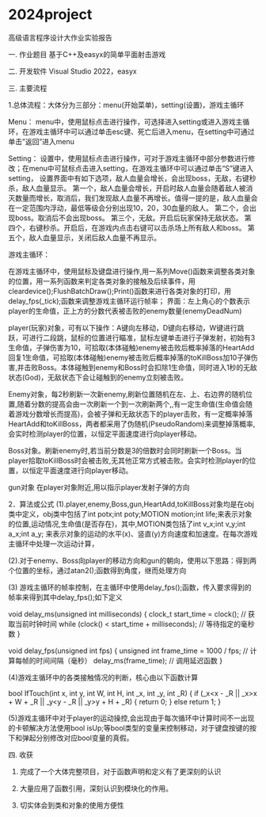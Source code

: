 # 2024project


高级语言程序设计大作业实验报告


一. 	作业题目
基于C++及easyx的简单平面射击游戏

二. 	开发软件
Visual Studio 2022，easyx


三. 	主要流程

1.总体流程：大体分为三部分：menu(开始菜单)，setting(设置)，游戏主循环

Menu：
menu中，使用鼠标点击进行操作，可选择进入setting或进入游戏主循环，在游戏主循环中可以通过单击esc键、死亡后进入menu，在setting中可通过单击”返回”进入menu

Setting：
设置中，使用鼠标点击进行操作，可对于游戏主循环中部分参数进行修改；在menu中可鼠标点击进入setting，在游戏主循环中可以通过单击“S”键进入setting， 
设置界面中有如下选项，敌人血量会增长，会出现boss，无敌，右键秒杀，敌人血量显示。
第一个，敌人血量会增长，开启时敌人血量会随着敌人被消灭数量而增长，取消后，我们发现敌人血量不再增长。值得一提的是，敌人血量会在一定范围内浮动，最低等级会分别出现10，20，30血量的敌人。
第二个，会出现boss。取消后不会出现boss。
第三个，无敌。开启后玩家保持无敌状态。
第四个，右键秒杀。开启后，在游戏内点击右键可以击杀场上所有敌人和boss。
第五个，敌人血量显示，关闭后敌人血量不再显示。

游戏主循环：

在游戏主循环中，使用鼠标及键盘进行操作,用一系列Move()函数来调整各类对象的位置，用一系列函数来判定各类对象的接触及后续事件，用cleardevice();FlushBatchDraw();Print()函数来进行各类对象的打印，用delay_fps(_tick);函数来调整游戏主循环运行帧率；
界面：左上角心的个数表示player的生命值，正上方的分数代表被击败的enemy数量(enemyDeadNum)

player(玩家)对象，可有以下操作：A键向左移动，D键向右移动，W键进行跳跃，可进行二段跳，鼠标的位置进行瞄准，鼠标左键单击进行子弹发射，初始有3生命值，子弹伤害为10，可拾取(本体碰触)enemy被击败后概率掉落的HeartAdd回复1生命值，可拾取(本体碰触)enemy被击败后概率掉落的toKillBoss加10子弹伤害,并击败Boss。本体碰触到enemy和Boss时会扣除1生命值，同时进入1秒的无敌状态(God)，无敌状态下会让碰触到的enemy立刻被击败。

Enemy对象，每2秒刷新一次新enemy,刷新位置随机在左、上、右边界的随机位置,随着分数的提高会由一次刷新一个到一次刷新两个,,有一定生命值(生命值会随着游戏分数增长而提高)，会被子弹和无敌状态下的player击败，有一定概率掉落HeartAdd和toKillBoss，两者都采用了伪随机(PseudoRandom)来调整掉落概率,会实时检测player的位置，以恒定平面速度进行向player移动。 

Boss对象。刷新enemy时,若当前分数是3的倍数时会同时刷新一个Boss。当player拾取toKillBoss时会被击败,无其他正常方式被击败。会实时检测player的位置，以恒定平面速度进行向player移动。 

gun对象 在player对象附近,用以指示player发射子弹的方向

2．算法或公式
(1).player,enemy,Boss,gun,HeartAdd,toKillBoss对象均是在obj类中定义，obj类中包括了int potx;int poty;MOTION motion;int life;来表示对象的位置,运动情况,生命值(是否存在)，其中,MOTION类包括了int v_x;int v_y;int a_x;int a_y; 来表示对象的运动的水平(x)、竖直(y)方向速度和加速度。在每次游戏主循环中处理一次运动计算，

(2).对于enemy、Boss向player的移动方向和gun的朝向，使用以下思路：得到两个位置的坐标，通过atan2();函数得到角度，继而处理方向

(3) 游戏主循环的帧率控制，在主循环中使用delay_fps();函数，传入要求得到的帧率来得到其中delay_fps();如下定义

void delay_ms(unsigned int milliseconds) 
{
	clock_t start_time = clock(); // 获取当前时钟时间
	while (clock() < start_time + milliseconds); // 等待指定的毫秒数
}

void delay_fps(unsigned int fps) 
{
	unsigned int frame_time = 1000 / fps; // 计算每帧的时间间隔（毫秒）
	delay_ms(frame_time); // 调用延迟函数
}

(4)游戏主循环中的各类接触情况的判断，核心由以下函数计算

bool IfTouch(int x, int y, int W, int H, int _x, int _y, int _R) 
{
	if (_x<x - _R || _x>x + W + _R || _y<y - _R || _y>y + H + _R) 
 	{
		return 0;
	}
	else
		return 1;
}

(5)游戏主循环中对于player的运动操控,会出现由于每次循环中计算时间不一出现的卡顿解决方法使用bool isUp;等bool类型的变量来控制移动，对于键盘按键的按下和弹起分别修改对应bool变量的真假。


四. 	收获

1.	完成了一个大体完整项目，对于函数声明和定义有了更深刻的认识

2.	大量应用了函数引用，深刻认识到模块化的作用。

3.	切实体会到类和对象的使用方便性
